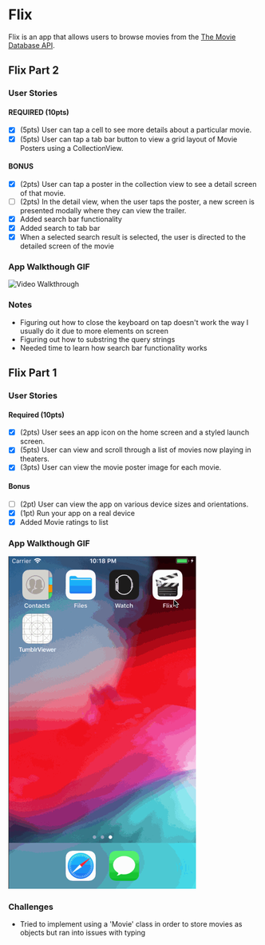 # Flix
Flix is an app that allows users to browse movies from the [The Movie Database API](http://docs.themoviedb.apiary.io/#).

## Flix Part 2

### User Stories

#### REQUIRED (10pts)
- [X] (5pts) User can tap a cell to see more details about a particular movie.
- [X] (5pts) User can tap a tab bar button to view a grid layout of Movie Posters using a CollectionView.

#### BONUS
- [X] (2pts) User can tap a poster in the collection view to see a detail screen of that movie.
- [ ] (2pts) In the detail view, when the user taps the poster, a new screen is presented modally where they can view the trailer.
- [X] Added search bar functionality
- [X] Added search to tab bar
- [X] When a selected search result is selected, the user is directed to the detailed screen of the movie

### App Walkthough GIF
<img src='https://github.com/keithatan/Flix/blob/master/FlixPart2.2GIF.gif?raw=true' title='Flix Walkthrough' width='' alt='Video Walkthrough' />

### Notes
* Figuring out how to close the keyboard on tap doesn't work the way I usually do it due to more elements on screen
* Figuring out how to substring the query strings
* Needed time to learn how search bar functionality works

## Flix Part 1

### User Stories
#### Required (10pts)
- [x] (2pts) User sees an app icon on the home screen and a styled launch screen.
- [x] (5pts) User can view and scroll through a list of movies now playing in theaters.
- [x] (3pts) User can view the movie poster image for each movie.

#### Bonus
- [ ] (2pt) User can view the app on various device sizes and orientations.
- [x] (1pt) Run your app on a real device
- [x] Added Movie ratings to list

### App Walkthough GIF
<img src='https://github.com/keithatan/Flix/blob/master/FlixPart1GIF.gif?raw=true' title='Flix Walkthrough' width='' alt='Video Walkthrough' />

### Challenges
* Tried to implement using a 'Movie' class in order to store movies as objects but ran into issues with typing
